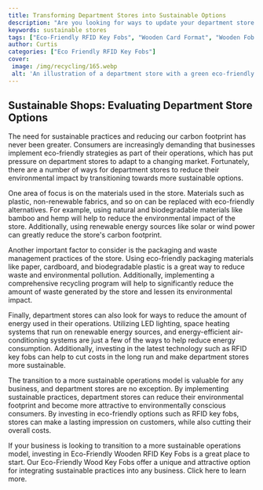 ```yaml
---
title: Transforming Department Stores into Sustainable Options
description: "Are you looking for ways to update your department store to sustainable options Check out this blog post and learn key strategies to do just that Dive into simple yet effective strategies to make a difference in your business"
keywords: sustainable stores
tags: ["Eco-Friendly RFID Key Fobs", "Wooden Card Format", "Wooden Fob Format", "Retail Stores"]
author: Curtis
categories: ["Eco Friendly RFID Key Fobs"]
cover: 
 image: /img/recycling/165.webp
 alt: 'An illustration of a department store with a green eco-friendly leaf signaling a sustainable department store'
---
```

## Sustainable Shops: Evaluating Department Store Options

The need for sustainable practices and reducing our carbon footprint has never been greater. Consumers are increasingly demanding that businesses implement eco-friendly strategies as part of their operations, which has put pressure on department stores to adapt to a changing market. Fortunately, there are a number of ways for department stores to reduce their environmental impact by transitioning towards more sustainable options. 

One area of focus is on the materials used in the store. Materials such as plastic, non-renewable fabrics, and so on can be replaced with eco-friendly alternatives. For example, using natural and biodegradable materials like bamboo and hemp will help to reduce the environmental impact of the store. Additionally, using renewable energy sources like solar or wind power can greatly reduce the store's carbon footprint. 

Another important factor to consider is the packaging and waste management practices of the store. Using eco-friendly packaging materials like paper, cardboard, and biodegradable plastic is a great way to reduce waste and environmental pollution. Additionally, implementing a comprehensive recycling program will help to significantly reduce the amount of waste generated by the store and lessen its environmental impact. 

Finally, department stores can also look for ways to reduce the amount of energy used in their operations. Utilizing LED lighting, space heating systems that run on renewable energy sources, and energy-efficient air-conditioning systems are just a few of the ways to help reduce energy consumption. Additionally, investing in the latest technology such as RFID key fobs can help to cut costs in the long run and make department stores more sustainable. 

The transition to a more sustainable operations model is valuable for any business, and department stores are no exception. By implementing sustainable practices, department stores can reduce their environmental footprint and become more attractive to environmentally conscious consumers. By investing in eco-friendly options such as RFID key fobs, stores can make a lasting impression on customers, while also cutting their overall costs. 

If your business is looking to transition to a more sustainable operations model, investing in Eco-Friendly Wooden RFID Key Fobs is a great place to start. Our Eco-Friendly Wood Key Fobs offer a unique and attractive option for integrating sustainable practices into any business. Click here to learn more.
